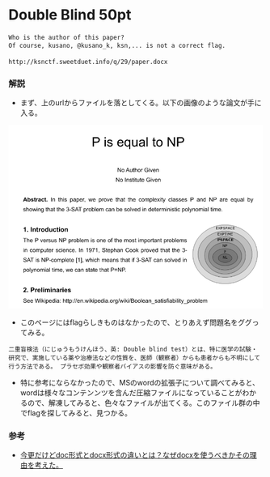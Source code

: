 # Double Blind 50pt
```text
Who is the author of this paper?
Of course, kusano, @kusano_k, ksn,... is not a correct flag.

http://ksnctf.sweetduet.info/q/29/paper.docx
```

### 解説
- まず、上のurlからファイルを落としてくる。以下の画像のような論文が手に入る。

![画像](ksnctf_DoubleBlind.png)

- このページにはflagらしきものはなかったので、とりあえず問題名をググってみる。

```
二重盲検法（にじゅうもうけんほう、英: Double blind test）とは、特に医学の試験・研究で、実施している薬や治療法などの性質を、医師（観察者）からも患者からも不明にして行う方法である。 プラセボ効果や観察者バイアスの影響を防ぐ意味がある。
```

- 特に参考にならなかったので、MSのwordの拡張子について調べてみると、wordは様々なコンテンンツを含んだ圧縮ファイルになっていることがわかるので、解凍してみると、色々なファイルが出てくる。このファイル群の中でflagを探してみると、見つかる。

### 参考
- [今更だけどdoc形式とdocx形式の違いとは？なぜdocxを使うべきかその理由を考えた。](https://work.lifemake.design/entry/2017/07/05/183000)
